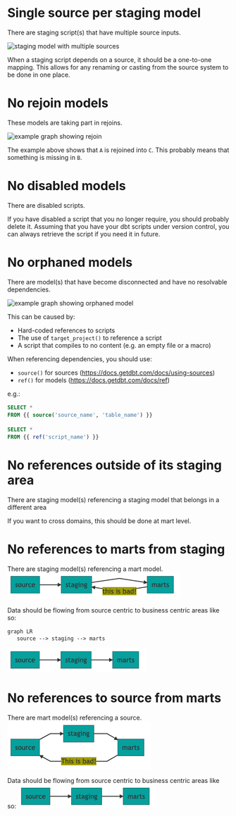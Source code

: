 # Single source per staging model

There are staging script(s) that have multiple source inputs.

![staging model with multiple sources](./images/staging_single_source.png)

When a staging script depends on a source, it should be a one-to-one mapping. This allows for any renaming or casting from the source system to be done in one place.

# No rejoin models

These models are taking part in rejoins.

![example graph showing rejoin](./images/no_rejoin.png)

The example above shows that `A` is rejoined into `C`. This probably means that something is missing in `B`.

# No disabled models

There are disabled scripts.

If you have disabled a script that you no longer require, you should probably delete it.
Assuming that you have your dbt scripts under version control, you can always retrieve the script if you need it in future.

# No orphaned models

There are model(s) that have become disconnected and have no resolvable dependencies.

![example graph showing orphaned model](./images/no_orphans.png)

This can be caused by:

- Hard-coded references to scripts
- The use of `target_project()` to reference a script
- A script that compiles to no content (e.g. an empty file or a macro)

When referencing dependencies, you should use:

- `source()` for sources (https://docs.getdbt.com/docs/using-sources)
- `ref()` for models (https://docs.getdbt.com/docs/ref)

e.g.:

```sql
SELECT *
FROM {{ source('source_name', 'table_name') }}

SELECT *
FROM {{ ref('script_name') }}
```


# No references outside of its staging area
There are staging model(s) referencing a staging model that belongs in a different area

If you want to cross domains, this should be done at mart level.

# No references to marts from staging

There are staging model(s) referencing a mart model.
![Alt text](./images/no_references_to_marts_from_staging.png)

Data should be flowing from source centric to business centric areas like so:
```mermaid
graph LR
   source --> staging --> marts
```
![Alt text](./images/data_flow_diagram.png)

# No references to source from marts
There are mart model(s) referencing a source. 
![Alt text](./images/no_references_to_source_from_marts.png)

Data should be flowing from source centric to business centric areas like so:
![Alt text](./images/data_flow_diagram.png)